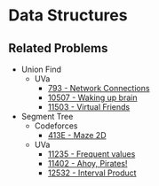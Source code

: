 # Data Structures


## Related Problems
- Union Find
  - UVa
    - [793 - Network Connections](http://uva.onlinejudge.org/index.php?option=com_onlinejudge&Itemid=8&category=24&page=show_problem&problem=734)
    - [10507 - Waking up brain](http://uva.onlinejudge.org/index.php?option=com_onlinejudge&Itemid=8&category=24&page=show_problem&problem=1448)
    - [11503 - Virtual Friends](http://uva.onlinejudge.org/index.php?option=com_onlinejudge&Itemid=8&category=24&page=show_problem&problem=2498)
- Segment Tree
  - Codeforces
    - [413E - Maze 2D](http://codeforces.com/problemset/problem/413/E)
  - UVa
    - [11235 - Frequent values](http://uva.onlinejudge.org/index.php?option=com_onlinejudge&Itemid=8&category=24&page=show_problem&problem=2176)
    - [11402 - Ahoy, Pirates!](http://uva.onlinejudge.org/index.php?option=com_onlinejudge&Itemid=8&category=24&page=show_problem&problem=2397)
    - [12532 - Interval Product](http://uva.onlinejudge.org/index.php?option=com_onlinejudge&Itemid=8&category=24&page=show_problem&problem=3977)
